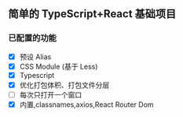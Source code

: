 ## 简单的 TypeScript+React 基础项目

### 已配置的功能

- [x] 预设 Alias
- [x] CSS Module (基于 Less)
- [x] Typescript
- [x] 优化打包体积、打包文件分层
- [ ] 每次只打开一个窗口
- [x] 内置,classnames,axios,React Router Dom
